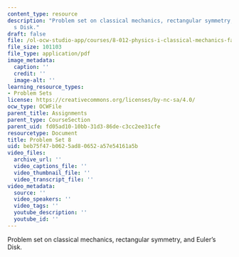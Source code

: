 ```yaml
---
content_type: resource
description: "Problem set on classical mechanics, rectangular symmetry, and Euler\u2019\
  s Disk."
draft: false
file: /ol-ocw-studio-app/courses/8-012-physics-i-classical-mechanics-fall-2008/beb75f47b0625ad80652a57e54161a5b_ps8.pdf
file_size: 101103
file_type: application/pdf
image_metadata:
  caption: ''
  credit: ''
  image-alt: ''
learning_resource_types:
- Problem Sets
license: https://creativecommons.org/licenses/by-nc-sa/4.0/
ocw_type: OCWFile
parent_title: Assignments
parent_type: CourseSection
parent_uid: fd05ad10-10bb-31d3-86de-c3cc2ee31cfe
resourcetype: Document
title: Problem Set 8
uid: beb75f47-b062-5ad8-0652-a57e54161a5b
video_files:
  archive_url: ''
  video_captions_file: ''
  video_thumbnail_file: ''
  video_transcript_file: ''
video_metadata:
  source: ''
  video_speakers: ''
  video_tags: ''
  youtube_description: ''
  youtube_id: ''
---
```

Problem set on classical mechanics, rectangular symmetry, and Euler’s Disk.